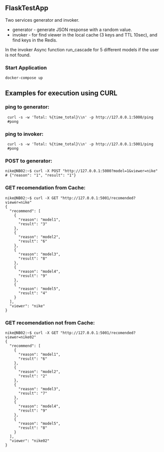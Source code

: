 ## FlaskTestApp
Two services generator and invoker.
* generator - generate JSON response with a random value.
* invoker - for find viewer in the local cache (3 keys and TTL 10sec), and find keys in the Redis.

In the invoker Async function run_cascade for 5 different models if the user is not found.
### Start Application
```shell
docker-compose up
```
## Examples for execution using CURL
### ping to generator:

```shell 
 curl -s -w 'Total: %{time_total}\\n' -p http://127.0.0.1:5000/ping
 #pong
```
 
### ping to invoker:
```shell
 curl -s -w 'Total: %{time_total}\\n' -p http://127.0.0.1:5001/ping
 #pong
```
### POST to generator:
```shell
nike@NB02:~$ curl -X POST "http://127.0.0.1:5000?model=1&viewer=nike"
# {"reason": "1", "result": "1"}
```
### GET recomendation from Cache:
```shell
nike@NB02:~$ curl -X GET "http://127.0.0.1:5001/recomended?viewer=nike"
{
  "recommend": [
    {
      "reason": "model1",
      "result": "3"
    },
    {
      "reason": "model2",
      "result": "6"
    },
    {
      "reason": "model3",
      "result": "8"
    },
    {
      "reason": "model4",
      "result": "9"
    },
    {
      "reason": "model5",
      "result": "4"
    }
  ],
  "viewer": "nike"
}
```

### GET recomendation not from Cache:
```shell
nike@NB02:~$ curl -X GET "http://127.0.0.1:5001/recomended?viewer=nike02"
{
  "recommend": [
    {
      "reason": "model1",
      "result": "6"
    },
    {
      "reason": "model2",
      "result": "2"
    },
    {
      "reason": "model3",
      "result": "7"
    },
    {
      "reason": "model4",
      "result": "9"
    },
    {
      "reason": "model5",
      "result": "8"
    }
  ],
  "viewer": "nike02"
}
```
